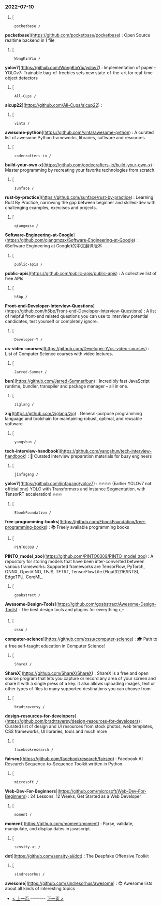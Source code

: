 ### 2022-07-10 
1. [
    

        pocketbase /
**pocketbase**](https://github.com/pocketbase/pocketbase) : Open Source realtime backend in 1 file
1. [
    

        WongKinYiu /
**yolov7**](https://github.com/WongKinYiu/yolov7) : Implementation of paper - YOLOv7: Trainable bag-of-freebies sets new state-of-the-art for real-time object detectors
1. [
    

        All-Cups /
**aicup22**](https://github.com/All-Cups/aicup22) : 
1. [
    

        vinta /
**awesome-python**](https://github.com/vinta/awesome-python) : A curated list of awesome Python frameworks, libraries, software and resources
1. [
    

        codecrafters-io /
**build-your-own-x**](https://github.com/codecrafters-io/build-your-own-x) : Master programming by recreating your favorite technologies from scratch.
1. [
    

        sunface /
**rust-by-practice**](https://github.com/sunface/rust-by-practice) : Learning Rust By Practice, narrowing the gap between beginner and skilled-dev with challenging examples, exercises and projects.
1. [
    

        qiangmzsx /
**Software-Engineering-at-Google**](https://github.com/qiangmzsx/Software-Engineering-at-Google) : 《Software Engineering at Google》的中文翻译版本
1. [
    

        public-apis /
**public-apis**](https://github.com/public-apis/public-apis) : A collective list of free APIs
1. [
    

        h5bp /
**Front-end-Developer-Interview-Questions**](https://github.com/h5bp/Front-end-Developer-Interview-Questions) : A list of helpful front-end related questions you can use to interview potential candidates, test yourself or completely ignore.
1. [
    

        Developer-Y /
**cs-video-courses**](https://github.com/Developer-Y/cs-video-courses) : List of Computer Science courses with video lectures.
1. [
    

        Jarred-Sumner /
**bun**](https://github.com/Jarred-Sumner/bun) : Incredibly fast JavaScript runtime, bundler, transpiler and package manager – all in one.
1. [
    

        ziglang /
**zig**](https://github.com/ziglang/zig) : General-purpose programming language and toolchain for maintaining robust, optimal, and reusable software.
1. [
    

        yangshun /
**tech-interview-handbook**](https://github.com/yangshun/tech-interview-handbook) : 💯 Curated interview preparation materials for busy engineers
1. [
    

        jinfagang /
**yolov7**](https://github.com/jinfagang/yolov7) : 🔥🔥🔥🔥 (Earlier YOLOv7 not official one) YOLO with Transformers and Instance Segmentation, with TensorRT acceleration! 🔥🔥🔥
1. [
    

        EbookFoundation /
**free-programming-books**](https://github.com/EbookFoundation/free-programming-books) : 📚 Freely available programming books
1. [
    

        PINTO0309 /
**PINTO_model_zoo**](https://github.com/PINTO0309/PINTO_model_zoo) : A repository for storing models that have been inter-converted between various frameworks. Supported frameworks are TensorFlow, PyTorch, ONNX, OpenVINO, TFJS, TFTRT, TensorFlowLite (Float32/16/INT8), EdgeTPU, CoreML.
1. [
    

        goabstract /
**Awesome-Design-Tools**](https://github.com/goabstract/Awesome-Design-Tools) : The best design tools and plugins for everything 👉
1. [
    

        ossu /
**computer-science**](https://github.com/ossu/computer-science) : 🎓 Path to a free self-taught education in Computer Science!
1. [
    

        ShareX /
**ShareX**](https://github.com/ShareX/ShareX) : ShareX is a free and open source program that lets you capture or record any area of your screen and share it with a single press of a key. It also allows uploading images, text or other types of files to many supported destinations you can choose from.
1. [
    

        bradtraversy /
**design-resources-for-developers**](https://github.com/bradtraversy/design-resources-for-developers) : Curated list of design and UI resources from stock photos, web templates, CSS frameworks, UI libraries, tools and much more
1. [
    

        facebookresearch /
**fairseq**](https://github.com/facebookresearch/fairseq) : Facebook AI Research Sequence-to-Sequence Toolkit written in Python.
1. [
    

        microsoft /
**Web-Dev-For-Beginners**](https://github.com/microsoft/Web-Dev-For-Beginners) : 24 Lessons, 12 Weeks, Get Started as a Web Developer
1. [
    

        moment /
**moment**](https://github.com/moment/moment) : Parse, validate, manipulate, and display dates in javascript.
1. [
    

        sensity-ai /
**dot**](https://github.com/sensity-ai/dot) : The Deepfake Offensive Toolkit
1. [
    

        sindresorhus /
**awesome**](https://github.com/sindresorhus/awesome) : 😎 Awesome lists about all kinds of interesting topics 

- [ < 上一页 ](https://github.com/able8/github-trending-daily-record/blob/master/2022-07-09.md) -------- [ 下一页 > ](https://github.com/able8/github-trending-daily-record/blob/master/2022-07-11.md)